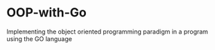 # OOP-with-Go
Implementing the object oriented programming paradigm in a program using the GO language